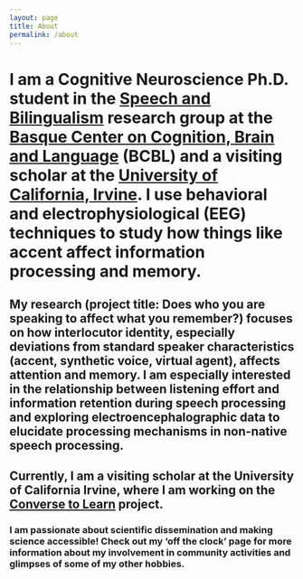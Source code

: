 ```yaml
---
layout: page
title: About
permalink: /about
---
```


# I am a Cognitive Neuroscience Ph.D. student in the [Speech and Bilingualism](https://www.bcbl.eu/en/research/research-groups/speech-bilingualism) research group at the [Basque Center on Cognition, Brain and Language](https://www.bcbl.eu/en) (BCBL) and a visiting scholar at the [University of California, Irvine](https://uci.edu/). I use behavioral and electrophysiological (EEG) techniques to study how things like accent affect information processing and memory. 


## My research (project title: Does who you are speaking to affect what you remember?) focuses on how interlocutor identity, especially deviations from standard speaker characteristics (accent, synthetic voice, virtual agent), affects attention and memory. I am especially interested in the relationship between listening effort and information retention during speech processing and exploring electroencephalographic data to elucidate processing mechanisms in non-native speech processing. 

## Currently, I am a visiting scholar at the University of California Irvine, where I am working on the [Converse to Learn](https://www.conversetolearn.org) project. 

### I am passionate about scientific dissemination and making science accessible! Check out my ‘off the clock’ page for more information about my involvement in community activities and glimpses of some of my other hobbies.

